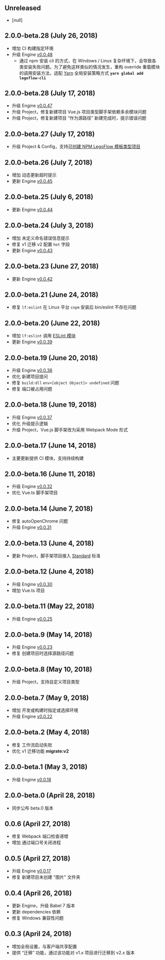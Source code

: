 ## Unreleased

* [null]

## 2.0.0-beta.28 (July 26, 2018)

* 增加 CI 构建指定环境
* 升级 Engine [v0.0.48](https://github.com/legoflow/engine/blob/master/CHANGELOG.md#0048-july-26-2018)
    * 通过 npm 安装 cli 的方式，在 Windows / Linux 复杂环境下，会导致各类安装失败问题。为了避免这样类似的情况发生，重构 override 重载模块的调用安装方法，适配 [Yarn](https://yarnpkg.com/zh-Hans/) 全局安装策略方式 **`yarn global add legoflow-cli`**

## 2.0.0-beta.28 (July 17, 2018)

* 升级 Engine [v0.0.47](https://github.com/legoflow/engine/blob/master/CHANGELOG.md#0047-july-20-2018)
* 升级 Project，修复新建项目 Vue.js 项目类型脚手架依赖多余模块问题
* 升级 Project，修复新建项目 “作为源路径” 新建完成时，提示错误问题

## 2.0.0-beta.27 (July 17, 2018)

* 升级 Project & Config，支持[可创建 NPM LegoFlow 模板类型项目](https://legoflow.com/wiki/#%E8%87%AA%E5%AE%9A%E4%B9%89-npm-%E4%BB%93%E5%BA%93%E6%A8%A1%E6%9D%BF%E7%B1%BB%E5%9E%8B)

## 2.0.0-beta.26 (July 7, 2018)

* 增加 动态更新超时提示
* 更新 Engine [v0.0.45](https://github.com/legoflow/engine/blob/master/CHANGELOG.md#0045-july-9-2018)

## 2.0.0-beta.25 (July 6, 2018)

* 更新 Engine [v0.0.44](https://github.com/legoflow/engine/blob/master/CHANGELOG.md#0044-july-6-2018)

## 2.0.0-beta.24 (July 3, 2018)

* 增加 未定义命名错误信息提示
* 修复 v1 迁移 v2 配置 `hot` 字段
* 更新 Engine [v0.0.43](https://github.com/legoflow/engine/blob/master/CHANGELOG.md#0043-july-3-2018)

## 2.0.0-beta.23 (June 27, 2018)

* 更新 Engine [v0.0.42](https://github.com/legoflow/engine/blob/master/CHANGELOG.md#0042-june-27-2018)

## 2.0.0-beta.21 (June 24, 2018)

* 修复 `lf:eslint` 在 Linux 平台 `cnpm` 安装后 bin/eslint 不存在问题

## 2.0.0-beta.20 (June 22, 2018)

* 增加 `lf:eslint` 调用 [ESLint 模块](http://eslint.cn/docs/user-guide/command-line-interface)
* 更新 Engine [v0.0.39](https://github.com/legoflow/engine/blob/master/CHANGELOG.md#0039-june-22-2018)

## 2.0.0-beta.19 (June 20, 2018)

* 升级 Engine [v0.0.38](https://github.com/legoflow/engine/blob/master/CHANGELOG.md#0038-june-20-2018)
* 优化 新建项目提问
* 修复 `build:dll` `env<[object Object]> undefined` 问题
* 修复 端口被占用问题

## 2.0.0-beta.18 (June 19, 2018)

* 升级 Engine [v0.0.37](https://github.com/legoflow/engine/blob/master/CHANGELOG.md#0037-june-19-2018)
* 优化 升级提示逻辑
* 升级 Project，Vue.js 脚手架改为采用 Webpack Mode 形式

## 2.0.0-beta.17 (June 14, 2018)

* 主要更新提供 CI 模块，支持持续构建

## 2.0.0-beta.16 (June 11, 2018)

* 升级 Engine [v0.0.32](https://github.com/legoflow/engine/blob/master/CHANGELOG.md#0032-june-11-2018)
* 优化 Vue.ts 脚手架项目

## 2.0.0-beta.14 (June 7, 2018)

* 修复 autoOpenChrome 问题
* 升级 Engine [v0.0.31](https://github.com/legoflow/engine/blob/master/CHANGELOG.md#0031-june-7-2018)

## 2.0.0-beta.13 (June 4, 2018)

* 更新 Project，脚手架项目接入 [Standard](https://standardjs.com/rules-zhcn.html) 标准

## 2.0.0-beta.12 (June 4, 2018)

* 升级 Engine [v0.0.30](https://github.com/legoflow/engine/blob/master/CHANGELOG.md#0030-june-4-2018)
* 增加 Vue.ts 项目

## 2.0.0-beta.11 (May 22, 2018)

* 升级 Engine [v0.0.25](https://github.com/legoflow/engine/blob/master/CHANGELOG.md#0025-may-22-2018)

## 2.0.0-beta.9 (May 14, 2018)

* 升级 Engine [v0.0.23](https://github.com/legoflow/engine/blob/master/CHANGELOG.md#0023-may-14-2018)
* 修复 创建项目时选择源路径问题

## 2.0.0-beta.8 (May 10, 2018)

* 升级 Project，支持自定义项目类型

## 2.0.0-beta.7 (May 9, 2018)

* 增加 开发或构建时指定或选择环境
* 升级 Engine [v0.0.22](https://github.com/legoflow/engine/blob/master/CHANGELOG.md#0022-may-9-2018)

## 2.0.0-beta.2 (May 4, 2018)

* 修复 工作流启动失败
* 优化 v1 迁移功能 **migrate:v2**

## 2.0.0-beta.1 (May 3, 2018)

* 升级 Engine [v0.0.18](https://github.com/legoflow/engine/blob/master/CHANGELOG.md#0018-may-3-2018)

## 2.0.0-beta.0 (April 28, 2018)

* 同步公布 beta.0 版本

## 0.0.6 (April 27, 2018)

* 修复 Webpack 端口检查递增
* 增加 通过端口号关闭进程

## 0.0.5 (April 27, 2018)

* 升级 Engine [v0.0.17](https://github.com/legoflow/engine/blob/master/CHANGELOG.md#0017-april-27-2018)
* 修复 新建项目未创建 "图片" 文件夹

## 0.0.4 (April 26, 2018)

* 更新 Engine，升级 Babel 7 版本
* 更新 dependencies 依赖
* 修复 Windows 兼容性问题

## 0.0.3 (April 24, 2018)

* 增加全局设置，与客户端共享配置
* 提供 “迁移” 功能，通过该功能对 v1.x 项目进行迁移到 v2.x 版本
